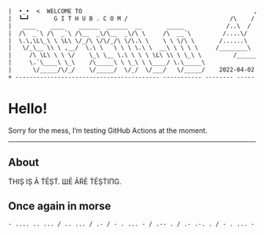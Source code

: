 ```txt
|  •˛•  <  WELCOME TO                                                 /    \
|  ┗━┛       G I T H U B . C O M /                             /\    /      \
|   ____    ____    ______  ______  __       _____            /..\  /        \
|  /\  _`\ /\  _`\ /\__  _\/\__  _\/\ \     /\  __`\         /....\/          \ /\
|  \.\,\L\_\ \ \L\ \/_/\ \/\/_/\ \/\.\ \    \ \ \/\ \       /......\           /++\
|   \/_\__ \\ \ ,__/  \.\ \   \ \ \ \.\ \  __\ \ \ \ \     /________\         /++++\
|     /\ \L\ \ \ \/    \_\ \__ \.\ \ \ \ \L\ \\ \ \_\ \         /____________/++++++\
|     \.`\____\ \_\    /\_____\ \ \_\ \ \____/ \.\_____\                    /++++++++\
|      \/_____/\/_/    \/_____/  \/_/  \/___/   \/_____/    2022-04-02     /++++++++++\    ¦·]
+ ----------------------------------------- ----------- -------- -----  ---   ----   --  -   -
```

# Hello!

Sorry for the mess, I’m testing GitHub Actions at the moment.

---

## About

ṪHIȘ IȘ Ā ṪĒȘṪ. ШĒ ĀŔĒ ṪĒȘṪIПG. 


## Once again in morse

```txt
- .... .. ... / .. ... / .- / - . ... - / .-- . / .- .-. . / - . ... - .. -. --. / 

```
